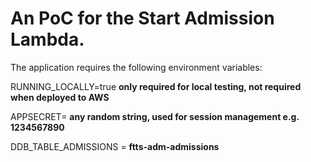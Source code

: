 # An PoC for the Start Admission Lambda.

The application requires the following environment variables:

RUNNING_LOCALLY=true **only required for local testing, not required when deployed to AWS**

APPSECRET= **any random string, used for session management e.g. 1234567890**

DDB_TABLE_ADMISSIONS = **ftts-adm-admissions**
